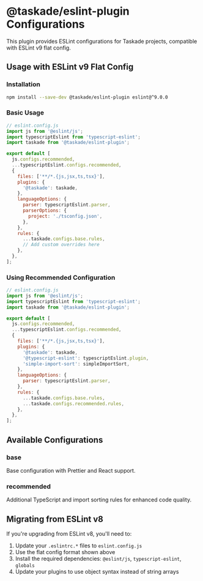# @taskade/eslint-plugin Configurations

This plugin provides ESLint configurations for Taskade projects, compatible with ESLint v9 flat config.

## Usage with ESLint v9 Flat Config

### Installation

```bash
npm install --save-dev @taskade/eslint-plugin eslint@^9.0.0
```

### Basic Usage

```javascript
// eslint.config.js
import js from '@eslint/js';
import typescriptEslint from 'typescript-eslint';
import taskade from '@taskade/eslint-plugin';

export default [
  js.configs.recommended,
  ...typescriptEslint.configs.recommended,
  {
    files: ['**/*.{js,jsx,ts,tsx}'],
    plugins: {
      '@taskade': taskade,
    },
    languageOptions: {
      parser: typescriptEslint.parser,
      parserOptions: {
        project: './tsconfig.json',
      },
    },
    rules: {
      ...taskade.configs.base.rules,
      // Add custom overrides here
    },
  },
];
```

### Using Recommended Configuration

```javascript
// eslint.config.js
import js from '@eslint/js';
import typescriptEslint from 'typescript-eslint';
import taskade from '@taskade/eslint-plugin';

export default [
  js.configs.recommended,
  ...typescriptEslint.configs.recommended,
  {
    files: ['**/*.{js,jsx,ts,tsx}'],
    plugins: {
      '@taskade': taskade,
      '@typescript-eslint': typescriptEslint.plugin,
      'simple-import-sort': simpleImportSort,
    },
    languageOptions: {
      parser: typescriptEslint.parser,
    },
    rules: {
      ...taskade.configs.base.rules,
      ...taskade.configs.recommended.rules,
    },
  },
];
```

## Available Configurations

### base
Base configuration with Prettier and React support.

### recommended  
Additional TypeScript and import sorting rules for enhanced code quality.

## Migrating from ESLint v8

If you're upgrading from ESLint v8, you'll need to:

1. Update your `.eslintrc.*` files to `eslint.config.js` 
2. Use the flat config format shown above
3. Install the required dependencies: `@eslint/js`, `typescript-eslint`, `globals`
4. Update your plugins to use object syntax instead of string arrays

